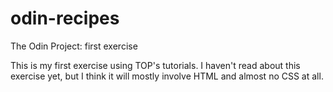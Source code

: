 # odin-recipes
The Odin Project: first exercise

This is my first exercise using TOP's tutorials. I haven't read about this exercise yet, but I think it will mostly involve HTML and almost no CSS at all.